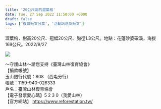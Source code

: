 ```yaml
---
title: '20公尺高的澀葉榕'
date: Tue, 27 Sep 2022 11:50:00 +0000
draft: false
tags: ['復育短文分享', '活動訊息及短文']
---
```


澀葉榕，樹高20公尺、冠幅20公尺、胸徑1.3公尺。地點：花蓮砂婆礑溪，海拔169公尺。2022/9/27

![](https://www.reforestation.tw/wp-content/uploads/2022/11/0EF2F17C-DCAC-4CE7-BA8E-65222433550A.jpeg)

～守護山林～請您支持《臺灣山林復育協會》  
【捐款帳號】  
玉山銀行代號：808 （西屯分行）  
帳號：1159-940-026333  
戶名：臺灣山林復育協會  
【電子發票愛心碼】5 2 3 0（我愛山林）  
【官方網站】 https://www.reforestation.tw/